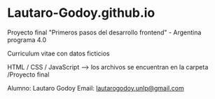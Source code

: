 # Lautaro-Godoy.github.io

Proyecto final "Primeros pasos del desarrollo frontend" - Argentina programa 4.0

Curriculum vitae con datos ficticios

HTML / CSS / JavaScript  --> los archivos se encuentran en la carpeta /Proyecto final

Alumno: Lautaro Godoy
Email: lautarogodoy.unlp@gmail.com
